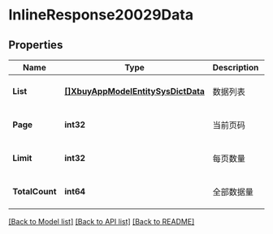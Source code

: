 # InlineResponse20029Data

## Properties
Name | Type | Description | Notes
------------ | ------------- | ------------- | -------------
**List** | [**[]XbuyAppModelEntitySysDictData**](xbuy.app.model.entity.SysDictData.md) | 数据列表 | [optional] [default to null]
**Page** | **int32** | 当前页码 | [optional] [default to 1]
**Limit** | **int32** | 每页数量 | [optional] [default to 10]
**TotalCount** | **int64** | 全部数据量 | [optional] [default to null]

[[Back to Model list]](../README.md#documentation-for-models) [[Back to API list]](../README.md#documentation-for-api-endpoints) [[Back to README]](../README.md)

